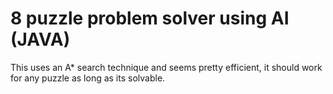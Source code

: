 # 8 puzzle problem solver using AI (JAVA)

This uses an A* search technique and seems pretty efficient,
it should work for any puzzle as long as its solvable.
